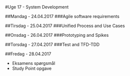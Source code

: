 #Uge 17 - System Development

##Mandag - 24.04.2017
###Agile software requirements

##Tirsdag - 25.04.2017
###Unified Process and Use Cases

##Onsdag - 26.04.2017
###Prototyping and Spikes

##Torsdag - 27.04.2017
###Test and TFD-TDD

##Fredag - 28.04.2017
* Eksamens spørgsmål
* Study Point opgave
